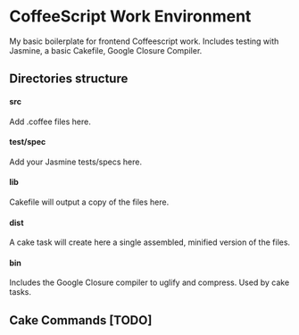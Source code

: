 CoffeeScript Work Environment
=============================
My basic boilerplate for frontend Coffeescript work.
Includes testing with Jasmine, a basic Cakefile, Google Closure Compiler.

## Directories structure

#### src
Add .coffee files here.

#### test/spec
Add your Jasmine tests/specs here.

#### lib
Cakefile will output a copy of the files here.

#### dist
A cake task will create here a single assembled, minified version of the files.

#### bin
Includes the Google Closure compiler to uglify and compress. Used by cake tasks.

## Cake Commands [TODO]